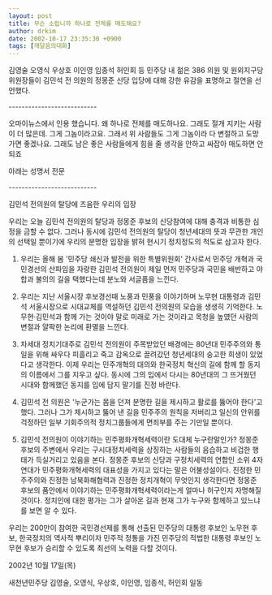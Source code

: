 ```yaml
---
layout: post
title: 무슨 소립니까 하나로 전체를 매도해요?
author: drkim
date: 2002-10-17 23:35:30 +0900
tags: [깨달음의대화]
---
```

김영술 오영식 우상호 이인영 임종석 허인회 등 민주당 내 젊은 386 의원 및 원외지구당위원장들이 김민석 전 의원의 정몽준 신당 입당에 대해 강한 유감을 표명하고 절연을 선언했다.
  
\---\---\---\---\---\---\---\---\---
  
오마이뉴스에서 인용 했습니다. 왜 하나로 전체를 매도하나요. 그래도 절개 지키는 사람이 더 많은데. 그게 그놈이라고요. 그래서 위 사람들도 그게 그놈이라 다 변절하고 도망가면 좋겠나요. 그래도 남은 좋은 사람들에게 힘을 줄 생각을 안하고 싸잡아 매도하면 안되죠
  

  
아래는 성명서 전문
  
\---\---\---\---\---\---\---\---\---
  

  
김민석 전의원의 탈당에 즈음한 우리의 입장
  

  
우리는 오늘 김민석 전의원의 탈당과 정몽준 후보의 신당참여에 대해 충격과 비통한 심정을 금할 수 없다. 그러나 동시에 김민석 전의원의 탈당이 청년세대의 뜻과 무관한 개인의 선택일 뿐이기에 우리의 분명한 입장을 밝혀 현시기 정치정도의 척도로 삼고자 한다.
  

  
1. 우리는 올해 봄 '민주당 쇄신과 발전을 위한 특별위원회' 간사로서 민주당 개혁과 국민경선의 산파임을 자랑한 김민석 전의원이 제일 먼저 민주당과 국민을 배반하고 야합과 불의의 길을 택했다는데 분노와 서글픔을 느낀다.
  

  
2. 우리는 지난 서울시장 후보경선때 노풍과 민풍을 이야기하며 노무현 대통령과 김민석 서울시장으로 시대교체를 역설하던 김민석 전의원의 모습을 생생히 기억한다. 노무현·김민석과 함께 가는 것이야 말로 미래로 가는 것이라고 목청을 높였던 사람의 변절과 얄팍한 논리에 환멸을 느낀다.
  

  
3. 차세대 정치기대주로 김민석 전의원이 주목받았던 배경에는 80년대 민주주의와 통일을 위해 싸우다 피흘리고 죽고 감옥으로 끌려갔던 청년세대의 숭고한 희생이 있었다고 생각한다. 이제 우리는 민주개혁의 대의와 한국정치 혁신의 길에 함께 할 동지의 이름에서 그를 지우고 싶다. 동시에 그의 입에서 다시는 80년대의 그 뜨거웠던 시대와 함께했던 동지를 입에 담지 말기를 진정 바란다.
  

  
4. 김민석 전 의원은 '누군가는 몸을 던져 분명한 길을 제시하고 활로를 뚫어야 한다'고 했다. 그러나 그가 제시하고 뚫어 낸 길을 민주주의 원칙을 저버리고 일신의 안위를 걱정하던 일부 기회주의적 정치그룹들에게 면죄부를 주는 기만일 뿐이다.
  

  
5. 김민석 전의원이 이야기하는 민주평화개혁세력이란 도대체 누구란말인가? 정몽준 후보의 주변에서 우리는 구시대정치세력을 상징하는 사람들의 음습하고 비겁한 행태가 득실거리고 있음을 본다. 정몽준 후보의 신당과 구정치세력의 연합인 소위 4자연대가 민주평화개혁세력의 대표성을 가지고 있다는 말은 어불성설이다. 진정한 민주주의와 진정한 남북화해협력과 진정한 정치개혁이 무엇인지 생각한다면 정몽준 후보의 품안에서 이야기하는 민주평화개혁세력이라는게 얼마나 허구인지 자명해질 것이다. 정치인에 대한 평가는 그가 살아온 길과 현재 그가 누구와 함께하고 있느냐를 보면 알 수 있다.
  

  
우리는 200만이 참여한 국민경선제를 통해 선출된 민주당의 대통령 후보인 노무현 후보, 한국정치의 역사적 뿌리이자 민주적 정통을 가진 민주당의 적법한 대통령 후보인 노무현 후보가 승리할 수 있도록 최선의 노력을 다할 것이다.
  

  
2002년 10월 17일(목)
  
새천년민주당 김영술, 오영식, 우상호, 이인영, 임종석, 허인회 일동